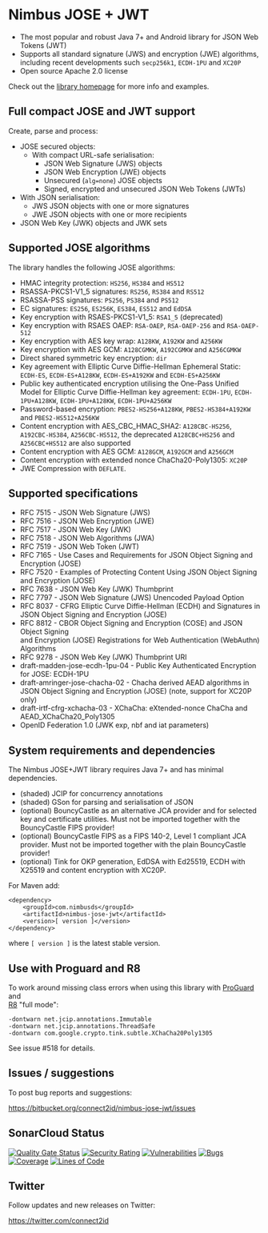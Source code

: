 # Nimbus JOSE + JWT

* The most popular and robust Java 7+ and Android library for JSON Web Tokens 
  (JWT)
* Supports all standard signature (JWS) and encryption (JWE) algorithms, 
  including recent developments such `secp256k1`, `ECDH-1PU` and `XC20P`
* Open source Apache 2.0 license

Check out the [library homepage](https://connect2id.com/products/nimbus-jose-jwt) 
for more info and examples.


## Full compact JOSE and JWT support

Create, parse and process:

* JOSE secured objects:
  * With compact URL-safe serialisation:
    * JSON Web Signature (JWS) objects
    * JSON Web Encryption (JWE) objects
    * Unsecured (`alg=none`) JOSE objects
    * Signed, encrypted and unsecured JSON Web Tokens (JWTs)
* With JSON serialisation:
    * JWS JSON objects with one or more signatures
    * JWE JSON objects with one or more recipients
* JSON Web Key (JWK) objects and JWK sets


## Supported JOSE algorithms

The library handles the following JOSE algorithms:

* HMAC integrity protection: `HS256`, `HS384` and `HS512`
* RSASSA-PKCS1-V1_5 signatures: `RS256`, `RS384` and `RS512`
* RSASSA-PSS signatures: `PS256`, `PS384` and `PS512`
* EC signatures: `ES256`, `ES256K`, `ES384`, `ES512` and `EdDSA`
* Key encryption with RSAES-PKCS1-V1_5: `RSA1_5` (deprecated)
* Key encryption with RSAES OAEP: `RSA-OAEP`, `RSA-OAEP-256` and `RSA-OAEP-512`
* Key encryption with AES key wrap: `A128KW`, `A192KW` and `A256KW`
* Key encryption with AES GCM: `A128CGMKW`, `A192CGMKW` and `A256CGMKW`
* Direct shared symmetric key encryption: `dir`
* Key agreement with Elliptic Curve Diffie-Hellman Ephemeral Static: `ECDH-ES`,
  `ECDH-ES+A128KW`, `ECDH-ES+A192KW` and `ECDH-ES+A256KW`
* Public key authenticated encryption utilising the One-Pass Unified Model for 
  Elliptic Curve Diffie-Hellman key agreement: `ECDH-1PU`, `ECDH-1PU+A128KW`, 
  `ECDH-1PU+A128KW`, `ECDH-1PU+A256KW`
* Password-based encryption: `PBES2-HS256+A128KW`, `PBES2-HS384+A192KW` and
  `PBES2-HS512+A256KW`
* Content encryption with AES_CBC_HMAC_SHA2: `A128CBC-HS256`, `A192CBC-HS384`,
  `A256CBC-HS512`, the deprecated `A128CBC+HS256` and `A256CBC+HS512` are also
  supported
* Content encryption with AES GCM: `A128GCM`, `A192GCM` and `A256GCM`
* Content encryption with extended nonce ChaCha20-Poly1305: `XC20P`
* JWE Compression with `DEFLATE`.


## Supported specifications

* RFC 7515 - JSON Web Signature (JWS)
* RFC 7516 - JSON Web Encryption (JWE)
* RFC 7517 - JSON Web Key (JWK)
* RFC 7518 - JSON Web Algorithms (JWA)
* RFC 7519 - JSON Web Token (JWT)
* RFC 7165 - Use Cases and Requirements for JSON Object Signing and Encryption
  (JOSE)
* RFC 7520 - Examples of Protecting Content Using JSON Object Signing and
  Encryption (JOSE)
* RFC 7638 - JSON Web Key (JWK) Thumbprint
* RFC 7797 - JSON Web Signature (JWS) Unencoded Payload Option
* RFC 8037 - CFRG Elliptic Curve Diffie-Hellman (ECDH) and Signatures in JSON 
  Object Signing and Encryption (JOSE)
* RFC 8812 - CBOR Object Signing and Encryption (COSE) and JSON Object Signing  
  and Encryption (JOSE) Registrations for Web Authentication (WebAuthn) 
  Algorithms
* RFC 9278 - JSON Web Key (JWK) Thumbprint URI
* draft-madden-jose-ecdh-1pu-04 - Public Key Authenticated Encryption for JOSE: 
  ECDH-1PU
* draft-amringer-jose-chacha-02 - Chacha derived AEAD algorithms in JSON Object 
  Signing and Encryption (JOSE) (note, support for XC20P only)
* draft-irtf-cfrg-xchacha-03 - XChaCha: eXtended-nonce ChaCha and 
  AEAD_XChaCha20_Poly1305
* OpenID Federation 1.0 (JWK exp, nbf and iat parameters)


## System requirements and dependencies

The Nimbus JOSE+JWT library requires Java 7+ and has minimal dependencies.

* (shaded) JCIP for concurrency annotations
* (shaded) GSon for parsing and serialisation of JSON
* (optional) BouncyCastle as an alternative JCA provider and for selected key
  and certificate utilities. Must not be imported together with the 
  BouncyCastle FIPS provider!
* (optional) BouncyCastle FIPS as a FIPS 140-2, Level 1 compliant JCA provider.
  Must not be imported together with the plain BouncyCastle provider!
* (optional) Tink for OKP generation, EdDSA with Ed25519, ECDH with X25519 and 
  content encryption with XC20P.

For Maven add:
```
<dependency>
    <groupId>com.nimbusds</groupId>
    <artifactId>nimbus-jose-jwt</artifactId>
    <version>[ version ]</version>
</dependency>
```
where `[ version ]` is the latest stable version.


## Use with Proguard and R8

To work around missing class errors when using this library with 
[ProGuard](https://www.guardsquare.com/manual/configuration/usage) and   
[R8](https://developer.android.com/build/shrink-code) "full mode":

```text
-dontwarn net.jcip.annotations.Immutable
-dontwarn net.jcip.annotations.ThreadSafe
-dontwarn com.google.crypto.tink.subtle.XChaCha20Poly1305
```

See issue #518 for details.


## Issues / suggestions

To post bug reports and suggestions:

<https://bitbucket.org/connect2id/nimbus-jose-jwt/issues>


## SonarCloud Status

[![Quality Gate Status](https://sonarcloud.io/api/project_badges/measure?project=connect2id_nimbus-jose-jwt&metric=alert_status)](https://sonarcloud.io/dashboard?id=connect2id_nimbus-jose-jwt)
[![Security Rating](https://sonarcloud.io/api/project_badges/measure?project=connect2id_nimbus-jose-jwt&metric=security_rating)](https://sonarcloud.io/dashboard?id=connect2id_nimbus-jose-jwt)
[![Vulnerabilities](https://sonarcloud.io/api/project_badges/measure?project=connect2id_nimbus-jose-jwt&metric=vulnerabilities)](https://sonarcloud.io/dashboard?id=connect2id_nimbus-jose-jwt)
[![Bugs](https://sonarcloud.io/api/project_badges/measure?project=connect2id_nimbus-jose-jwt&metric=bugs)](https://sonarcloud.io/dashboard?id=connect2id_nimbus-jose-jwt)
[![Coverage](https://sonarcloud.io/api/project_badges/measure?project=connect2id_nimbus-jose-jwt&metric=coverage)](https://sonarcloud.io/dashboard?id=connect2id_nimbus-jose-jwt)
[![Lines of Code](https://sonarcloud.io/api/project_badges/measure?project=connect2id_nimbus-jose-jwt&metric=ncloc)](https://sonarcloud.io/dashboard?id=connect2id_nimbus-jose-jwt)

## Twitter

Follow updates and new releases on Twitter:

<https://twitter.com/connect2id>

